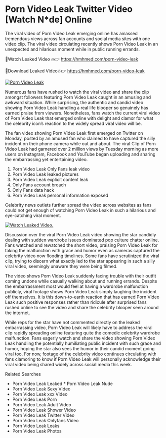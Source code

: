 ﻿# Porn Video Leak Twitter Video [Watch N*de] Online

The viral video of ﻿Porn Video Leak emerging online has amassed tremendous views across fan accounts and social media sites with one video clip. The viral video circulating recently shows ﻿Porn Video Leak in an unexpected and hilarious moment while in public running errands. 

🔴Watch Leaked Video 🔥👉  https://hmhmed.com/porn-video-leak 

🔴Download Leaked Video🔥👉  https://hmhmed.com/porn-video-leak 

[![Porn Video Leak](https://i.imgur.com/dJHk4Zq.gif)](https://hmhmed.com/porn-video-leak)

Numerous fans have rushed to watch the viral video and share the clip amongst followers featuring ﻿Porn Video Leak caught in an amusing and awkward situation. While surprising, the authentic and candid video showing ﻿Porn Video Leak handling a real life blooper so genuinely has earned praise from viewers. Nonetheless, fans watch the current viral video of ﻿Porn Video Leak that emerged online with delight and clamor for what the celebrity icon’s reaction to the widely spread viral video will be.

The fan video showing ﻿Porn Video Leak first emerged on Twitter on Monday, posted by an amused fan who claimed to have captured the silly incident on their phone camera while out and about. The viral Clip of ﻿Porn Video Leak had garnered over 2 million views by Tuesday morning as more users on Instagram, Facebook and YouTube began uploading and sharing the embarrassing yet entertaining video. 

1. ﻿Porn Video Leak Only Fans leak video
2. ﻿Porn Video Leak leaked pictures
3. ﻿Porn Video Leak explicit content leak
4. Only Fans account breach
5. Only Fans data hack
6. ﻿Porn Video Leak personal information exposed

Celebrity news outlets further spread the video across websites as fans could not get enough of watching ﻿Porn Video Leak in such a hilarious and eye-catching viral moment. 

[![Watch Leaked Video.](https://miro.medium.com/v2/resize:fit:828/format:webp/1*cilzJN44JGOrTw9NJCrNHA.gif "Watch Leaked Video")](https://hmhmed.com/porn-video-leak)

Discussion over the viral ﻿Porn Video Leak video showing the star candidly dealing with sudden wardrobe issues dominated pop culture chatter online. Fans watched and rewatched the short video, praising ﻿Porn Video Leak for taking the malfunction with grace and humor even as cameras captured the celebrity video now flooding timelines. Some fans have scrutinized the viral clip, trying to discern what exactly led to the star appearing in such a silly viral video, seemingly unaware they were being filmed.

The video shows ﻿Porn Video Leak suddenly facing trouble with their outfit coming undone while casually walking about and running errands. Despite the embarrassment most would feel at having a wardrobe malfunction publicly, viral footage shows ﻿Porn Video Leak simply laughing the incident off themselves. It is this down-to-earth reaction that has earned ﻿Porn Video Leak such positive responses rather than ridicule after surprised fans rushed online to see the video and share the celebrity blooper seen around the internet.  

While reps for the star have not commented directly on the leaked embarrassing video, ﻿Porn Video Leak will likely have to address the viral clip rapidly spreading online featuring quite the comedic celebrity wardrobe malfunction. Fans eagerly watch and share the video showing ﻿Porn Video Leak handling the potentially humiliating public incident with such grace and humor, hoping the star also sees the humor in their candid moment going viral too. For now, footage of the celebrity video continues circulating with fans clamoring to know if ﻿Porn Video Leak will personally acknowledge their viral video being shared widely across social media this week.

Related Searches
* ﻿Porn Video Leak Leaked
﻿* Porn Video Leak Nude
* ﻿Porn Video Leak Sexy Video
* ﻿Porn Video Leak xxx Video
* ﻿Porn Video Leak Porn
* ﻿Porn Video Leak Adult Video
* ﻿Porn Video Leak Shower Video
* ﻿Porn Video Leak Twitter Video
* ﻿Porn Video Leak Onlyfans Video
* ﻿Porn Video Leak Leaks
* ﻿Porn Video Leak Photos